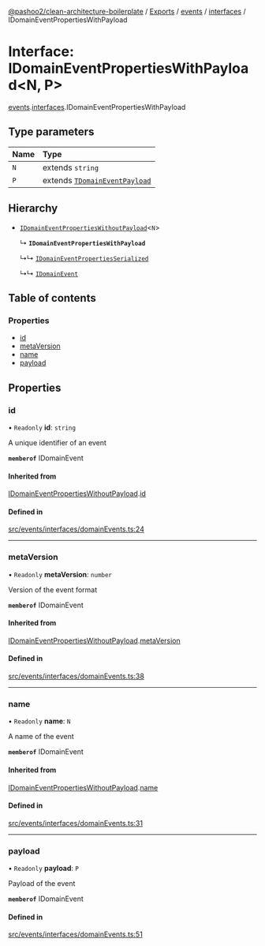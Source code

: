 [@pashoo2/clean-architecture-boilerplate](../README.md) / [Exports](../modules.md) / [events](../modules/events.md) / [interfaces](../modules/events.interfaces.md) / IDomainEventPropertiesWithPayload

# Interface: IDomainEventPropertiesWithPayload<N, P\>

[events](../modules/events.md).[interfaces](../modules/events.interfaces.md).IDomainEventPropertiesWithPayload

## Type parameters

| Name | Type |
| :------ | :------ |
| `N` | extends `string` |
| `P` | extends [`TDomainEventPayload`](../modules/events.interfaces.md#tdomaineventpayload) |

## Hierarchy

- [`IDomainEventPropertiesWithoutPayload`](events.interfaces.idomaineventpropertieswithoutpayload.md)<`N`\>

  ↳ **`IDomainEventPropertiesWithPayload`**

  ↳↳ [`IDomainEventPropertiesSerialized`](events.interfaces.idomaineventpropertiesserialized.md)

  ↳↳ [`IDomainEvent`](events.interfaces.idomainevent.md)

## Table of contents

### Properties

- [id](events.interfaces.idomaineventpropertieswithpayload.md#id)
- [metaVersion](events.interfaces.idomaineventpropertieswithpayload.md#metaversion)
- [name](events.interfaces.idomaineventpropertieswithpayload.md#name)
- [payload](events.interfaces.idomaineventpropertieswithpayload.md#payload)

## Properties

### id

• `Readonly` **id**: `string`

A unique identifier of an event

**`memberof`** IDomainEvent

#### Inherited from

[IDomainEventPropertiesWithoutPayload](events.interfaces.idomaineventpropertieswithoutpayload.md).[id](events.interfaces.idomaineventpropertieswithoutpayload.md#id)

#### Defined in

[src/events/interfaces/domainEvents.ts:24](https://github.com/pashoo2/clean-architecture-boilerplate/blob/5d0a725/src/events/interfaces/domainEvents.ts#L24)

___

### metaVersion

• `Readonly` **metaVersion**: `number`

Version of the event format

**`memberof`** IDomainEvent

#### Inherited from

[IDomainEventPropertiesWithoutPayload](events.interfaces.idomaineventpropertieswithoutpayload.md).[metaVersion](events.interfaces.idomaineventpropertieswithoutpayload.md#metaversion)

#### Defined in

[src/events/interfaces/domainEvents.ts:38](https://github.com/pashoo2/clean-architecture-boilerplate/blob/5d0a725/src/events/interfaces/domainEvents.ts#L38)

___

### name

• `Readonly` **name**: `N`

A name of the event

**`memberof`** IDomainEvent

#### Inherited from

[IDomainEventPropertiesWithoutPayload](events.interfaces.idomaineventpropertieswithoutpayload.md).[name](events.interfaces.idomaineventpropertieswithoutpayload.md#name)

#### Defined in

[src/events/interfaces/domainEvents.ts:31](https://github.com/pashoo2/clean-architecture-boilerplate/blob/5d0a725/src/events/interfaces/domainEvents.ts#L31)

___

### payload

• `Readonly` **payload**: `P`

Payload of the event

**`memberof`** IDomainEvent

#### Defined in

[src/events/interfaces/domainEvents.ts:51](https://github.com/pashoo2/clean-architecture-boilerplate/blob/5d0a725/src/events/interfaces/domainEvents.ts#L51)
